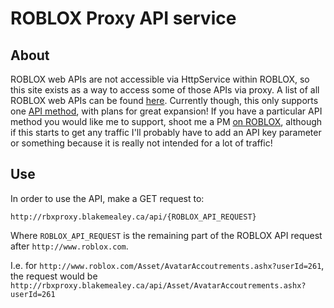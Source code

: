 # ROBLOX Proxy API service

## About

ROBLOX web APIs are not accessible via HttpService within ROBLOX, so this site exists as a way to access some of those APIs via proxy. A list of all ROBLOX web APIs can be found [here](http://wiki.roblox.com/index.php?title=Web_APIs). Currently though, this only supports one [API method](http://wiki.roblox.com/index.php?title=Web_APIs#Get_AssetIds_being_worn_by_a_user), with plans for great expansion! If you have a particular API method you would like me to support, shoot me a PM [on ROBLOX](https://www.roblox.com/users/7020663/profile), although if this starts to get any traffic I'll probably have to add an API key parameter or something because it is really not intended for a lot of traffic!

## Use

In order to use the API, make a GET request to:

`http://rbxproxy.blakemealey.ca/api/{ROBLOX_API_REQUEST}`

Where `ROBLOX_API_REQUEST` is the remaining part of the ROBLOX API request after `http://www.roblox.com`.

I.e. for `http://www.roblox.com/Asset/AvatarAccoutrements.ashx?userId=261`, the request would be `http://rbxproxy.blakemealey.ca/api/Asset/AvatarAccoutrements.ashx?userId=261`